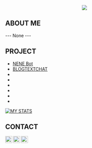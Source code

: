 <p align="center">
  <a href="https://discord.gg/MFCET94GZg" alt="Discord" title="My-server">
    <img src="https://img.shields.io/discord/864742131209076776?color=7289DA&logo=discord&logoColor=white&style=for-the-badge"/></a>
</p>

## ABOUT ME
--- None ---
## PROJECT
- [NENE Bot](https://github.com/Jannnn1235/NENEbot-DiscordPy)     
- [BLOGTEXTCHAT](http://mytestproject.tsgintertrade.com)        
-
-
-
-
-
-




[![MY STATS](https://github-readme-stats.vercel.app/api/top-langs/?username=jannnn1235&layout=compact&langs_count=10&hide_border=true&custom_title=Languages&bg_color=00000000)](https://github.com/Jannnn1235)

## CONTACT

<a href="https://discord.gg/MFCET94GZg">
  <img align="left" alt="Discord" width="22px" src="https://raw.githubusercontent.com/peterthehan/peterthehan/master/assets/discord.svg" />
</a>
<a href="https://web.facebook.com/phumrapee.soenvanichakul.3/">
  <img align="left" alt="Facebook" width="22px" src="https://raw.githubusercontent.com/peterthehan/peterthehan/master/assets/facebook.svg" />
</a>
<a href="mailto:phumrapeesoen1@gmail.com">
  <img align="left" alt="Gmail" width="22px" src="https://upload.wikimedia.org/wikipedia/commons/7/7e/Gmail_icon_%282020%29.svg" />
</a>





